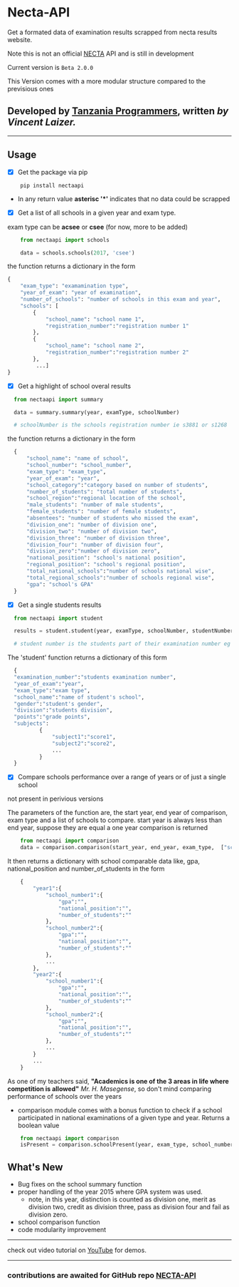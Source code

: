 # Necta-API
Get a formated data of examination results scrapped from necta results website.

Note this is not an official [NECTA](https://necta.go.tz/) API and is still in development

Current version is `Beta 2.0.0`

This Version comes with a more modular structure compared to the previsious ones 

Developed by [**Tanzania Programmers**](https://www.youtube.com/channel/UCuMUw-djxHqOHrvnnFGYtZA), written *by Vincent Laizer.*
---

---

## Usage
- [x] Get the package via pip

``` 
    pip install nectaapi 
```

- In any return value **asterisc '*'** indicates that no data could be scrapped

- [x] Get a list of all schools in a given year and exam type.

exam type can be **acsee** or **csee** (for now, more to be added)

```python
    from nectaapi import schools

    data = schools.schools(2017, 'csee') 
```
  the function returns a dictionary in the form

  ```python
  {
      "exam_type": "examamination type",
      "year_of_exam": "year of examination",
      "number_of_schools": "number of schools in this exam and year",
      "schools": [
          {
              "school_name": "school name 1",
              "registration_number":"registration number 1"
          },
          {
              "school_name": "school name 2",
              "registration_number":"registration number 2"
          },
           ...]
  }
  ```

  - [x] Get a highlight of school overal results
  ```python
    from nectaapi import summary

    data = summary.summary(year, examType, schoolNumber)

    # schoolNumber is the schools registration number ie s3881 or s1268
  ```
  the function returns a dictionary in the form
  ```python
    {
        "school_name": "name of school",
        "school_number": "school_number",
        "exam_type": "exam_type",
        "year_of_exam": "year",
        "school_category":"category based on number of students",
        "number_of_students": "total number of students",
        "school_region":"regional location of the school",
        "male_students": "number of male students",
        "female_students": "number of female students",
        "absentees": "number of students who missed the exam",
        "division_one": "number of division one",
        "division_two": "number of division two",
        "division_three": "number of division three",
        "division_four": "number of division four",
        "division_zero":"number of division zero",
        "national_position": "school's national position",
        "regional_position": "school's regional position",
        "total_national_schools":"number of schools national wise",
        "total_regional_schools":"number of schools regional wise",
        "gpa": "school's GPA"
    }
  ```

  - [x] Get a single students results
  ```python
    from nectaapi import student

    results = student.student(year, examType, schoolNumber, studentNumber)

    # student number is the students part of their examination number eg 0040 or 0553
  ```

  The 'student' function returns a dictionary of this form
  ```python
    {
    "examination_number":"students examination number",
    "year_of_exam":"year",
    "exam_type":"exam type",
    "school_name":"name of student's school",
    "gender":"student's gender",
    "division":"students division",
    "points":"grade points",
    "subjects":
            {
                "subject1":"score1",
                "subject2":"score2",
                ...
            }
    }
  ```

- [x] Compare schools performance over a range of years or of just a single school

not present in perivious versions

The parameters of the function are, the start year, end year of comparison, exam type and a list of schools to compare. start year is always less than end year, suppose they are equal a one year comparison is returned

```python
    from nectaapi import comparison
    data = comparison.comparison(start_year, end_year, exam_type,  ["school_number1", "school_number2", ...])
```

It then returns a dictionary with school comparable data like, gpa, national_position and number_of_students in the form

```python
    {
        "year1":{
            "school_number1":{
                "gpa":"",
                "national_position":"",
                "number_of_students":""
            },
            "school_number2":{
                "gpa":"",
                "national_position":"",
                "number_of_students":""
            },
            ...
        },
        "year2":{
            "school_number1":{
                "gpa":"",
                "national_position":"",
                "number_of_students":""
            },
            "school_number2":{
                "gpa":"",
                "national_position":"",
                "number_of_students":""
            },
            ...
        }
        ...
    }
```

As one of my teachers said, **"Academics is one of the 3 areas in life where competition is allowed"** *Mr. H. Masegense*, so don't mind comparing performance of schools over the years

+ comparison module comes with a bonus function to check if a school participated in national examinations of a given type and year. Returns a boolean value

```python
    from nectaapi import comparison
    isPresent = comparison.schoolPresent(year, exam_type, school_number)
```

## What's New
- Bug fixes on the school summary function
- proper handling of the year 2015 where GPA system was used.
    - note, in this year, distinction is counted as division one, merit as division two, credit as division three, pass as division four and fail as division zero.
- school comparison function
- code modularity improvement

---

  check out video tutorial on [YouTube](https://www.youtube.com/channel/UCuMUw-djxHqOHrvnnFGYtZA) for demos.

---

### contributions are awaited for **GitHub repo [NECTA-API](https://github.com/vincent-laizer/NECTA-API)**
